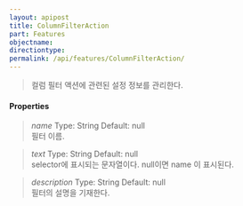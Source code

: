 ```yaml
---
layout: apipost
title: ColumnFilterAction
part: Features
objectname: 
directiontype: 
permalink: /api/features/ColumnFilterAction/
---
```



> 컬럼 필터 액션에 관련된 설정 정보를 관리한다.

#### Properties

> *name*
> Type: String 
> Default:  null    
> 필터 이름. 

> *text*
> Type: String 
> Default: null   
> selector에 표시되는 문자열이다. null이면 name 이 표시된다.

> *description*
> Type: String 
> Default:  null    
> 필터의 설명을 기재한다.

